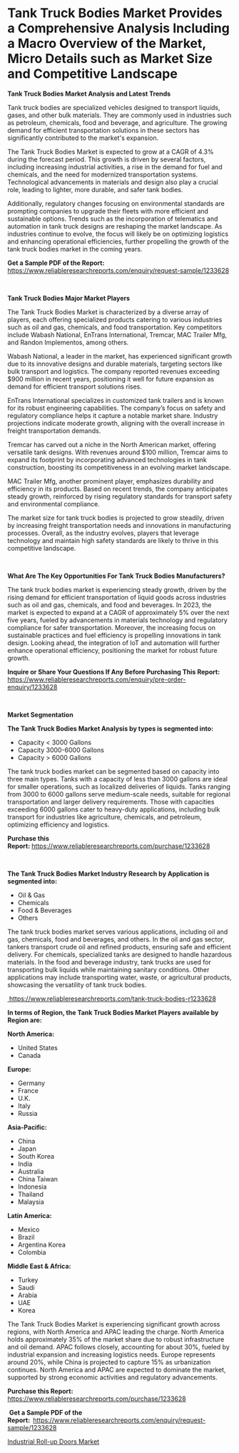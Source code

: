 <p><h1>Tank Truck Bodies Market Provides a Comprehensive Analysis Including a Macro Overview of the Market, Micro Details such as Market Size and Competitive Landscape</h1></p><p><strong>Tank Truck Bodies Market Analysis and Latest Trends</strong></p>
<p><p>Tank truck bodies are specialized vehicles designed to transport liquids, gases, and other bulk materials. They are commonly used in industries such as petroleum, chemicals, food and beverage, and agriculture. The growing demand for efficient transportation solutions in these sectors has significantly contributed to the market's expansion.</p><p>The Tank Truck Bodies Market is expected to grow at a CAGR of 4.3% during the forecast period. This growth is driven by several factors, including increasing industrial activities, a rise in the demand for fuel and chemicals, and the need for modernized transportation systems. Technological advancements in materials and design also play a crucial role, leading to lighter, more durable, and safer tank bodies.</p><p>Additionally, regulatory changes focusing on environmental standards are prompting companies to upgrade their fleets with more efficient and sustainable options. Trends such as the incorporation of telematics and automation in tank truck designs are reshaping the market landscape. As industries continue to evolve, the focus will likely be on optimizing logistics and enhancing operational efficiencies, further propelling the growth of the tank truck bodies market in the coming years.</p></p>
<p><strong>Get a Sample PDF of the Report:&nbsp;</strong> <a href="https://www.reliableresearchreports.com/enquiry/request-sample/1233628?utm_campaign=3355&utm_medium=2&utm_source=Github&utm_content=ia&utm_term=11042025&utm_id=tank-truck-bodies">https://www.reliableresearchreports.com/enquiry/request-sample/1233628</a></p>
<p>&nbsp;</p>
<p><strong>Tank Truck Bodies Major Market Players</strong></p>
<p><p>The Tank Truck Bodies Market is characterized by a diverse array of players, each offering specialized products catering to various industries such as oil and gas, chemicals, and food transportation. Key competitors include Wabash National, EnTrans International, Tremcar, MAC Trailer Mfg, and Randon Implementos, among others.</p><p>Wabash National, a leader in the market, has experienced significant growth due to its innovative designs and durable materials, targeting sectors like bulk transport and logistics. The company reported revenues exceeding $900 million in recent years, positioning it well for future expansion as demand for efficient transport solutions rises.</p><p>EnTrans International specializes in customized tank trailers and is known for its robust engineering capabilities. The company’s focus on safety and regulatory compliance helps it capture a notable market share. Industry projections indicate moderate growth, aligning with the overall increase in freight transportation demands.</p><p>Tremcar has carved out a niche in the North American market, offering versatile tank designs. With revenues around $100 million, Tremcar aims to expand its footprint by incorporating advanced technologies in tank construction, boosting its competitiveness in an evolving market landscape.</p><p>MAC Trailer Mfg, another prominent player, emphasizes durability and efficiency in its products. Based on recent trends, the company anticipates steady growth, reinforced by rising regulatory standards for transport safety and environmental compliance.</p><p>The market size for tank truck bodies is projected to grow steadily, driven by increasing freight transportation needs and innovations in manufacturing processes. Overall, as the industry evolves, players that leverage technology and maintain high safety standards are likely to thrive in this competitive landscape.</p></p>
<p>&nbsp;</p>
<p><strong>What Are The Key Opportunities For Tank Truck Bodies Manufacturers?</strong></p>
<p><p>The tank truck bodies market is experiencing steady growth, driven by the rising demand for efficient transportation of liquid goods across industries such as oil and gas, chemicals, and food and beverages. In 2023, the market is expected to expand at a CAGR of approximately 5% over the next five years, fueled by advancements in materials technology and regulatory compliance for safer transportation. Moreover, the increasing focus on sustainable practices and fuel efficiency is propelling innovations in tank design. Looking ahead, the integration of IoT and automation will further enhance operational efficiency, positioning the market for robust future growth.</p></p>
<p><strong>Inquire or Share Your Questions If Any Before Purchasing This Report:</strong> <a href="https://www.reliableresearchreports.com/enquiry/pre-order-enquiry/1233628?utm_campaign=3355&utm_medium=2&utm_source=Github&utm_content=ia&utm_term=11042025&utm_id=tank-truck-bodies">https://www.reliableresearchreports.com/enquiry/pre-order-enquiry/1233628</a></p>
<p>&nbsp;</p>
<p><strong>Market Segmentation</strong></p>
<p><strong>The Tank Truck Bodies Market Analysis by types is segmented into:</strong></p>
<p><ul><li>Capacity < 3000 Gallons</li><li>Capacity 3000-6000 Gallons</li><li>Capacity > 6000 Gallons</li></ul></p>
<p><p>The tank truck bodies market can be segmented based on capacity into three main types. Tanks with a capacity of less than 3000 gallons are ideal for smaller operations, such as localized deliveries of liquids. Tanks ranging from 3000 to 6000 gallons serve medium-scale needs, suitable for regional transportation and larger delivery requirements. Those with capacities exceeding 6000 gallons cater to heavy-duty applications, including bulk transport for industries like agriculture, chemicals, and petroleum, optimizing efficiency and logistics.</p></p>
<p><strong>Purchase this Report:&nbsp;</strong><a href="https://www.reliableresearchreports.com/purchase/1233628?utm_campaign=3355&utm_medium=2&utm_source=Github&utm_content=ia&utm_term=11042025&utm_id=tank-truck-bodies">https://www.reliableresearchreports.com/purchase/1233628</a></p>
<p>&nbsp;</p>
<p><strong>The Tank Truck Bodies Market Industry Research by Application is segmented into:</strong></p>
<p><ul><li>Oil & Gas</li><li>Chemicals</li><li>Food & Beverages</li><li>Others</li></ul></p>
<p><p>The tank truck bodies market serves various applications, including oil and gas, chemicals, food and beverages, and others. In the oil and gas sector, tankers transport crude oil and refined products, ensuring safe and efficient delivery. For chemicals, specialized tanks are designed to handle hazardous materials. In the food and beverage industry, tank trucks are used for transporting bulk liquids while maintaining sanitary conditions. Other applications may include transporting water, waste, or agricultural products, showcasing the versatility of tank truck bodies.</p></p>
<p><a href="https://www.reliableresearchreports.com/tank-truck-bodies-r1233628?utm_campaign=3355&utm_medium=2&utm_source=Github&utm_content=ia&utm_term=11042025&utm_id=tank-truck-bodies">&nbsp;https://www.reliableresearchreports.com/tank-truck-bodies-r1233628</a></p>
<p><strong>In terms of Region, the Tank Truck Bodies Market Players available by Region are:</strong></p>
<p>
    <p> <strong> North America: </strong>
        <ul>
            <li>United States</li>
            <li>Canada</li>
        </ul>
        </p> 
    <p> <strong> Europe: </strong>
        <ul>
            <li>Germany</li>
            <li>France</li>
            <li>U.K.</li>
            <li>Italy</li>
            <li>Russia</li>
        </ul>
        </p> 
    <p> <strong> Asia-Pacific: </strong>
        <ul>
            <li>China</li>
            <li>Japan</li>
            <li>South Korea</li>
            <li>India</li>
            <li>Australia</li>
            <li>China Taiwan</li>
            <li>Indonesia</li>
            <li>Thailand</li>
            <li>Malaysia</li>
        </ul>
        </p> 
    <p> <strong> Latin America: </strong>
        <ul>
            <li>Mexico</li>
            <li>Brazil</li>
            <li>Argentina Korea</li>
            <li>Colombia</li>
        </ul>
        </p> 
    <p> <strong> Middle East & Africa: </strong>
        <ul>
            <li>Turkey</li>
            <li>Saudi</li>
            <li>Arabia</li>
            <li>UAE</li>
            <li>Korea</li>
        </ul>
    </p>
    </p>
<p><p>The Tank Truck Bodies Market is experiencing significant growth across regions, with North America and APAC leading the charge. North America holds approximately 35% of the market share due to robust infrastructure and oil demand. APAC follows closely, accounting for about 30%, fueled by industrial expansion and increasing logistics needs. Europe represents around 20%, while China is projected to capture 15% as urbanization continues. North America and APAC are expected to dominate the market, supported by strong economic activities and regulatory advancements.</p></p>
<p><strong>Purchase this Report: </strong><a href="https://www.reliableresearchreports.com/purchase/1233628?utm_campaign=3355&utm_medium=2&utm_source=Github&utm_content=ia&utm_term=11042025&utm_id=tank-truck-bodies">https://www.reliableresearchreports.com/purchase/1233628</a></p>
<p>&nbsp;<strong>Get a Sample PDF of the Report:&nbsp;&nbsp;</strong><a href="https://www.reliableresearchreports.com/enquiry/request-sample/1233628?utm_campaign=3355&utm_medium=2&utm_source=Github&utm_content=ia&utm_term=11042025&utm_id=tank-truck-bodies">https://www.reliableresearchreports.com/enquiry/request-sample/1233628</a></p>
<p><strong></strong></p>
<p><p><a href="https://github.com/boccalyver5k/Market-Research-Report-List-1/blob/main/industrial-roll-up-doors-market.md?utm_campaign=3355&utm_medium=2&utm_source=Github&utm_content=ia&utm_term=11042025&utm_id=tank-truck-bodies">Industrial Roll-up Doors Market</a></p></p>